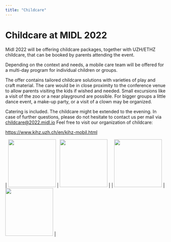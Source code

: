 ```yaml
---
title: "Childcare"
---
```


# Childcare at MIDL 2022

Midl 2022 will be offering childcare packages, together with UZH/ETHZ childcare, that can be booked by parents attending the event. 

Depending on the context and needs, a mobile care team will be offered for a multi-day program for individual children or groups.

The offer contains tailored childcare solutions with varieties of play and craft material. The care would be in close proximity to the conference venue to allow parents visiting the kids if wished and needed.
Small excursions like a visit of the zoo or a near playground are possible. For bigger groups a little dance event, a make-up party, or a visit of a clown may be organized.

Catering is included.
The childcare might be extended to the evening.
In case of further questions, please do not hesitate to contact us per mail via childcare@2022.midl.io
Feel free to visit our organization of childcare:

https://www.kihz.uzh.ch/en/kihz-mobil.html

| <img src="images/childcare/Bild1.png" width="150"> |  <img src="images/childcare/Bild2.png" width="150">  | 
| <img src="images/childcare/Bild3.png" width="150"> |  <img src="images/childcare/Bild4.png" width="150">  | 